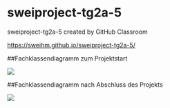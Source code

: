 # sweiproject-tg2a-5
sweiproject-tg2a-5 created by GitHub Classroom

https://sweihm.github.io/sweiproject-tg2a-5/

##Fachklassendiagramm zum Projektstart

<img src="https://github.com/sweIhm/sweiproject-tg2a-5/blob/master/Uebungen_Praktikum_Teil1/Projektarbeit%20vom%2003.11.2017/Fachklassendiagramm.jpg?raw=true"></img> 

##Fachklassendiagramm nach Abschluss des Projekts

<img src="https://github.com/sweIhm/sweiproject-tg2a-5/blob/master/Uebungen_Praktikum_Teil1/Projektarbeit%20vom%2003.11.2017/FachklassendiagrammNeu.jpg?raw=true"></img> 